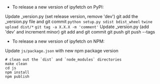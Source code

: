 - To release a new version of ipyfetch on PyPI:

Update _version.py (set release version, remove 'dev')
git add the _version.py file and git commit
`python setup.py sdist bdist_wheel`
`twine upload dist/*`
`git tag -a X.X.X -m 'comment'`
Update _version.py (add 'dev' and increment minor)
git add and git commit
git push
git push --tags

- To release a new version of ipyfetch on NPM:

Update `js/package.json` with new npm package version

```
# clean out the `dist` and `node_modules` directories
make clean
cd js
npm install
npm publish
```